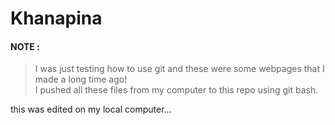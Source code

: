 # Khanapina 

#### NOTE :
>I was just testing how to use git and these were some webpages that I made a long time ago!<br>
>I pushed all these files from my computer to this repo using git bash.


this was edited on my local computer...